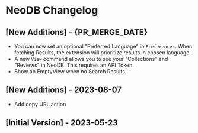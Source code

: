# NeoDB Changelog

## [New Additions] - {PR_MERGE_DATE}

- You can now set an optional "Preferred Language" in `Preferences`. When fetching Results, the extension will prioritize results in chosen language.
- A new `View` command allows you to see your "Collections" and "Reviews" in NeoDB. This requires an API Token.
- Show an EmptyView when no Search Results

## [New Additions] - 2023-08-07

- Add copy URL action

## [Initial Version] - 2023-05-23
